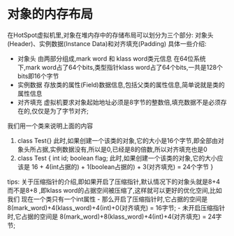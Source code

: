 # 对象的内存布局
  在HotSpot虚拟机里,对象在堆内存中的存储布局可以划分为三个部分: 对象头(Header)、实例数据(Instance Data)和对齐填充(Padding)
  具体一些介绍:
   - 对象头
     由两部分组成,mark word 和 klass word类元信息
     在64位系统下,mark word占了64个bits,类型指针klass word占了64个bits,一共是128个bits即16个字节
   - 实例数据
     存放类的属性(Field)数据信息,包括父类的属性信息,简单说就是类的属性信息
   - 对齐填充
     虚拟机要求对象起始地址必须是8字节的整数倍,填充数据不是必须存在的,仅仅是为了字节对齐;

   我们用一个类来说明上面的内容
   1) class Test{}     此时,如果创建一个该类的对象,它的大小是16个字节,即全部由对象头所占据,实例数据没有,所以是0,已经是8的倍数,所以对齐填充也是0
   2) class Test
      {
         int id;
         boolean flag;      此时,如果创建一个该类的对象,它的大小应该是 16 + 4(int占据的) + 1(boolean占据的) + 3(对齐填充) = 24个字节
      }

     
  tips: 关于压缩指针的介绍,即如果开启了压缩指针,默认情况下的对象头就是8+4 而不是8+8 ,即klass word的占据空间被压缩了,这样就可以更好的优化空间,比如我们
        现在一个类只有一个int属性
        - 那么开启了压缩指针时,它占据的空间是 8(mark_word)+4(klass_word)+4(int)+0(对齐填充) = 16字节;
        - 未开启压缩指针时,它占据的空间是 8(mark_word)+8(klass_word)+4(int)+4(对齐填充) = 24字节;
  
